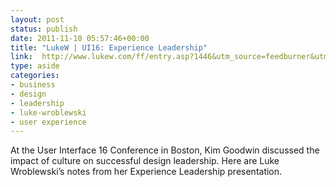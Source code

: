 ```yaml
---
layout: post
status: publish
date: 2011-11-10 05:57:46+00:00
title: "LukeW | UI16: Experience Leadership"
link:  http://www.lukew.com/ff/entry.asp?1446&utm_source=feedburner&utm_medium=feed&utm_campaign=Feed%3A+FunctioningForm+%28LukeW+Ideation+%2B+Design%29
type: aside
categories:
- business
- design
- leadership
- luke-wroblewski
- user experience
---
```

At the User Interface 16 Conference in Boston, Kim Goodwin discussed the impact of culture on successful design leadership. Here are Luke Wroblewski’s notes from her Experience Leadership presentation.